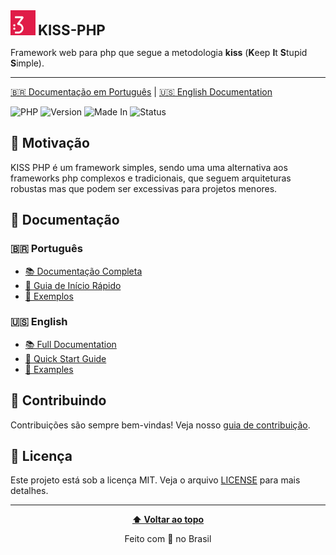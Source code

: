 <div>

  <div>
    <img src="./kiss-php.webp" alt="ícone do framework" height="40" width="40">
    <span style="font-size: 1.4rem;"><strong>KISS-PHP</strong></span>
  </div>

  Framework web para php que segue a metodologia **kiss** (**K**eep **I**t **S**tupid **S**imple).

  ---

  [🇧🇷 Documentação em Português](README.md) | [🇺🇸 English Documentation](README.en.md)

  ![PHP](https://img.shields.io/badge/PHP-8.4-purple)
  ![Version](https://img.shields.io/badge/last_version-alpha_0.1-orange)
  ![Made In](https://img.shields.io/badge/Made_In-Brazil-green)
  ![Status](https://img.shields.io/badge/Status-Development-red)

</div>

## 🧠 Motivação

KISS PHP é um framework simples, sendo uma uma alternativa aos frameworks php complexos e tradicionais, que seguem arquiteturas robustas mas que podem ser excessivas para projetos menores.

## 📖 Documentação

### 🇧🇷 Português
- [📚 Documentação Completa](docs/pt/documentation.md)
- [🚀 Guia de Início Rápido](docs/pt/quickstart.md)
- [🔧 Exemplos](docs/pt/examples.md)

### 🇺🇸 English
- [📚 Full Documentation](docs/en/README.md)
- [🚀 Quick Start Guide](docs/en/quickstart.md)
- [🔧 Examples](docs/en/examples.md)

## 🤝 Contribuindo

Contribuições são sempre bem-vindas! Veja nosso [guia de contribuição](CONTRIBUTING.md).

## 📄 Licença

Este projeto está sob a licença MIT. Veja o arquivo [LICENSE](LICENSE) para mais detalhes.

---

<div align="center">
    
  **[⬆ Voltar ao topo](#-kiss-php)**

  Feito com 💜 no Brasil

</div>